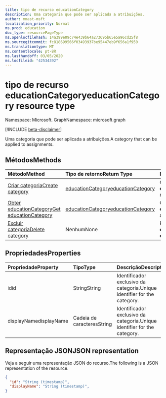 ```yaml
---
title: tipo de recurso educationCategory
description: Uma categoria que pode ser aplicada a atribuições.
author: mmast-msft
localization_priority: Normal
ms.prod: education
doc_type: resourcePageType
ms.openlocfilehash: 14a399e09c74e439b64a273695b65e5a96cd25f8
ms.sourcegitcommit: fc818699566f03493937be95447eb9f656a1f950
ms.translationtype: MT
ms.contentlocale: pt-BR
ms.lasthandoff: 03/05/2020
ms.locfileid: "42534392"
---
```

# <a name="educationcategory-resource-type"></a><span data-ttu-id="c33f5-103">tipo de recurso educationCategory</span><span class="sxs-lookup"><span data-stu-id="c33f5-103">educationCategory resource type</span></span>

<span data-ttu-id="c33f5-104">Namespace: Microsoft. Graph</span><span class="sxs-lookup"><span data-stu-id="c33f5-104">Namespace: microsoft.graph</span></span>

[!INCLUDE [beta-disclaimer](../../includes/beta-disclaimer.md)]

<span data-ttu-id="c33f5-105">Uma categoria que pode ser aplicada a atribuições.</span><span class="sxs-lookup"><span data-stu-id="c33f5-105">A category that can be applied to assignments.</span></span>


## <a name="methods"></a><span data-ttu-id="c33f5-106">Métodos</span><span class="sxs-lookup"><span data-stu-id="c33f5-106">Methods</span></span>

| <span data-ttu-id="c33f5-107">Método</span><span class="sxs-lookup"><span data-stu-id="c33f5-107">Method</span></span>           | <span data-ttu-id="c33f5-108">Tipo de retorno</span><span class="sxs-lookup"><span data-stu-id="c33f5-108">Return Type</span></span>    |<span data-ttu-id="c33f5-109">Descrição</span><span class="sxs-lookup"><span data-stu-id="c33f5-109">Description</span></span>|
|:---------------|:--------|:----------|
|[<span data-ttu-id="c33f5-110">Criar categoria</span><span class="sxs-lookup"><span data-stu-id="c33f5-110">Create category</span></span>](../api/educationclass-post-category.md) | [<span data-ttu-id="c33f5-111">educationCategory</span><span class="sxs-lookup"><span data-stu-id="c33f5-111">educationCategory</span></span>](educationcategory.md) | <span data-ttu-id="c33f5-112">Criar um novo **educationCategory**.</span><span class="sxs-lookup"><span data-stu-id="c33f5-112">Create a new **educationCategory**.</span></span>|
|[<span data-ttu-id="c33f5-113">Obter educationCategory</span><span class="sxs-lookup"><span data-stu-id="c33f5-113">Get educationCategory</span></span>](../api/educationcategory-get.md) | [<span data-ttu-id="c33f5-114">educationCategory</span><span class="sxs-lookup"><span data-stu-id="c33f5-114">educationCategory</span></span>](educationcategory.md) | <span data-ttu-id="c33f5-115">Obter um **educationCategory**existente.</span><span class="sxs-lookup"><span data-stu-id="c33f5-115">Get an existing **educationCategory**.</span></span>|
|[<span data-ttu-id="c33f5-116">Excluir categoria</span><span class="sxs-lookup"><span data-stu-id="c33f5-116">Delete category</span></span>](../api/educationcategory-delete.md) | <span data-ttu-id="c33f5-117">Nenhum</span><span class="sxs-lookup"><span data-stu-id="c33f5-117">None</span></span> | <span data-ttu-id="c33f5-118">Remover um **educationCategory**.</span><span class="sxs-lookup"><span data-stu-id="c33f5-118">Remove an **educationCategory**.</span></span>|


## <a name="properties"></a><span data-ttu-id="c33f5-119">Propriedades</span><span class="sxs-lookup"><span data-stu-id="c33f5-119">Properties</span></span>
| <span data-ttu-id="c33f5-120">Propriedade</span><span class="sxs-lookup"><span data-stu-id="c33f5-120">Property</span></span>     | <span data-ttu-id="c33f5-121">Tipo</span><span class="sxs-lookup"><span data-stu-id="c33f5-121">Type</span></span>   |<span data-ttu-id="c33f5-122">Descrição</span><span class="sxs-lookup"><span data-stu-id="c33f5-122">Description</span></span>|
|:---------------|:--------|:----------|
|<span data-ttu-id="c33f5-123">id</span><span class="sxs-lookup"><span data-stu-id="c33f5-123">id</span></span>|<span data-ttu-id="c33f5-124">String</span><span class="sxs-lookup"><span data-stu-id="c33f5-124">String</span></span>|<span data-ttu-id="c33f5-125">Identificador exclusivo da categoria.</span><span class="sxs-lookup"><span data-stu-id="c33f5-125">Unique identifier for the category.</span></span>|
|<span data-ttu-id="c33f5-126">displayName</span><span class="sxs-lookup"><span data-stu-id="c33f5-126">displayName</span></span>|<span data-ttu-id="c33f5-127">Cadeia de caracteres</span><span class="sxs-lookup"><span data-stu-id="c33f5-127">String</span></span>|<span data-ttu-id="c33f5-128">Identificador exclusivo da categoria.</span><span class="sxs-lookup"><span data-stu-id="c33f5-128">Unique identifier for the category.</span></span>|

## <a name="json-representation"></a><span data-ttu-id="c33f5-129">Representação JSON</span><span class="sxs-lookup"><span data-stu-id="c33f5-129">JSON representation</span></span>

<span data-ttu-id="c33f5-130">Veja a seguir uma representação JSON do recurso.</span><span class="sxs-lookup"><span data-stu-id="c33f5-130">The following is a JSON representation of the resource.</span></span>

<!-- {
  "blockType": "resource",
  "optionalProperties": [

  ],
  "@odata.type": "microsoft.graph.educationCategory"
}-->

```json
{
  "id": "String (timestamp)",
  "displayName": "String (timestamp)",
}

```

<!-- uuid: 8fcb5dbc-d5aa-4681-8e31-b001d5168d79
2015-10-25 14:57:30 UTC -->
<!--
{
  "type": "#page.annotation",
  "description": "educationCategory resource",
  "keywords": "",
  "section": "documentation",
  "tocPath": "",
  "suppressions": []
}
-->
